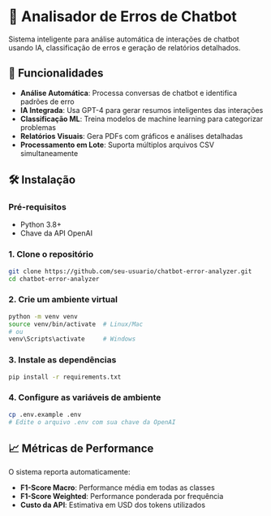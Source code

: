 # 🤖 Analisador de Erros de Chatbot

Sistema inteligente para análise automática de interações de chatbot usando IA, classificação de erros e geração de relatórios detalhados.

## 🚀 Funcionalidades

- **Análise Automática**: Processa conversas de chatbot e identifica padrões de erro
- **IA Integrada**: Usa GPT-4 para gerar resumos inteligentes das interações
- **Classificação ML**: Treina modelos de machine learning para categorizar problemas
- **Relatórios Visuais**: Gera PDFs com gráficos e análises detalhadas
- **Processamento em Lote**: Suporta múltiplos arquivos CSV simultaneamente

## 🛠️ Instalação

### Pré-requisitos
- Python 3.8+
- Chave da API OpenAI

### 1. Clone o repositório
```bash
git clone https://github.com/seu-usuario/chatbot-error-analyzer.git
cd chatbot-error-analyzer
```

### 2. Crie um ambiente virtual
```bash
python -m venv venv
source venv/bin/activate  # Linux/Mac
# ou
venv\Scripts\activate     # Windows
```

### 3. Instale as dependências
```bash
pip install -r requirements.txt
```

### 4. Configure as variáveis de ambiente
```bash
cp .env.example .env
# Edite o arquivo .env com sua chave da OpenAI
```

## 📈 Métricas de Performance

O sistema reporta automaticamente:
- **F1-Score Macro**: Performance média em todas as classes
- **F1-Score Weighted**: Performance ponderada por frequência
- **Custo da API**: Estimativa em USD dos tokens utilizados
